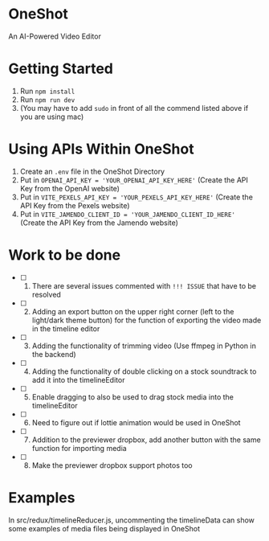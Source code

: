 # OneShot

An AI-Powered Video Editor
 
# Getting Started
1. Run ``` npm install ```
2. Run ``` npm run dev ```
3. (You may have to add ``` sudo ``` in front of all the commend listed above if you are using mac)

# Using APIs Within OneShot
1. Create an ``` .env ``` file in the OneShot Directory
2. Put in ``` OPENAI_API_KEY = 'YOUR_OPENAI_API_KEY_HERE' ``` (Create the API Key from the OpenAI website)
3. Put in ``` VITE_PEXELS_API_KEY = 'YOUR_PEXELS_API_KEY_HERE' ``` (Create the API Key from the Pexels website)
4. Put in ``` VITE_JAMENDO_CLIENT_ID = 'YOUR_JAMENDO_CLIENT_ID_HERE' ``` (Create the API Key from the Jamendo website)

# Work to be done
- [ ] 1. There are several issues commented with ``` !!! ISSUE ``` that have to be resolved
- [ ] 2. Adding an export button on the upper right corner (left to the light/dark theme button) for the function of exporting the video made in the timeline editor
- [ ] 3. Adding the functionality of trimming video (Use ffmpeg in Python in the backend)
- [ ] 4. Adding the functionality of double clicking on a stock soundtrack to add it into the timelineEditor
- [ ] 5. Enable dragging to also be used to drag stock media into the timelineEditor
- [ ] 6. Need to figure out if lottie animation would be used in OneShot
- [ ] 7. Addition to the previewer dropbox, add another button with the same function for importing media
- [ ] 8. Make the previewer dropbox support photos too

# Examples
In src/redux/timelineReducer.js, uncommenting the timelineData can show some examples of media files being displayed in OneShot

